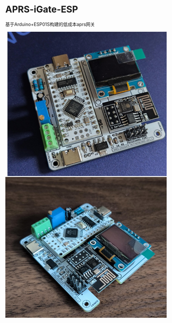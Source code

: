 # APRS-iGate-ESP
基于Arduino+ESP01S构建的低成本aprs网关

![image](https://github.com/kbdancer/APRS-iGate-ESP/blob/main/01.jpg)
![image](https://github.com/kbdancer/APRS-iGate-ESP/blob/main/02.jpg)
